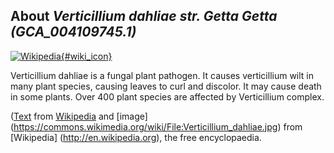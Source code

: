 
About *Verticillium dahliae str. Getta Getta (GCA\_004109745.1)* 
--------------------------------------------------------------

[![Wikipedia](/img/wikipedia_logo_v2_en.png){#wiki_icon}](http://en.wikipedia.org/wiki/Verticillium_dahliae)

Verticillium dahliae is a fungal plant pathogen. It causes verticillium wilt in
many plant species, causing leaves to curl and discolor.  It may cause death in
some plants. Over 400 plant species are affected by Verticillium complex.

([Text](http://en.wikipedia.org/wiki/Verticillium_dahliae) from [Wikipedia](http://en.wikipedia.org/) 
and [image] (https://commons.wikimedia.org/wiki/File:Verticillium_dahliae.jpg) from [Wikipedia] (http://en.wikipedia.org), the free encyclopaedia.
